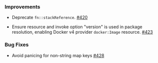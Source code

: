 ### Improvements

- Deprecate `fn::stackReference`.
  [#420](https://github.com/pulumi/pulumi-yaml/pull/420)

- Ensure resource and invoke option "version" is used in package resolution, enabling Docker v4
  provider `docker:Image` resource.
  [#423](https://github.com/pulumi/pulumi-yaml/pull/423)

### Bug Fixes

- Avoid panicing for non-string map keys
  [#428](https://github.com/pulumi/pulumi-yaml/pull/428)
